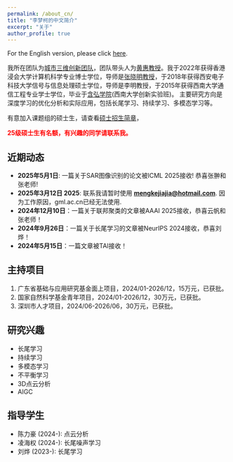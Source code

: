 ```yaml
---
permalink: /about_cn/
title: "李梦柯的中文简介"
excerpt: "关于"
author_profile: true
---
```


For the English version, please click [here](https://keke921.github.io/).

我所在团队为[城市三维创新团队](https://vcc.tech/index.html)，团队带头人为[黄惠教授](https://vcc.tech/~huihuang/home)。我于2022年获得香港浸会大学计算机科学专业博士学位，导师是[张晓明教授](http://www.comp.hkbu.edu.hk/~ymc/)，于2018年获得西安电子科技大学信号与信息处理硕士学位，导师是李明教授，于2015年获得西南大学通信工程专业学士学位，毕业于[含弘学院](http://hanhong.swu.edu.cn/index.htm)(西南大学创新实验班)。 主要研究方向是深度学习的优化分析和实际应用，包括长尾学习、持续学习、多模态学习等。

有意加入课题组的硕士生，请查看[硕士招生简章](http://keke921.github.io/postgraduate)，

<span style="color:red">**25级硕士生有名额，有兴趣的同学请联系我。**</span>


## 近期动态
* **2025年5月1日**: 一篇关于SAR图像识别的论文被ICML 2025接收! 恭喜张翀和张老师!
* **2025年3月12日 2025**: 联系我请暂时使用 **mengkejiajia@hotmail.com**. 因为工作原因，gml.ac.cn已经无法使用.
* **2024年12月10日**：一篇关于联邦聚类的文章被AAAI 2025接收，恭喜云帆和张老师！
* **2024年9月26日**：一篇关于长尾学习的文章被NeurIPS 2024接收，恭喜刘烨！
* **2024年5月15日**：一篇文章被TAI接收！


<!--
* **2024年4月29日**：一篇合作文章被TPAMI接收，恭喜志锴！
* **2024年4月17日**：一篇关于长尾持续学习的文章被IJCAI接收，恭喜晨星和卢老师！
* **2023年12月9日**：一篇文章被AAAI接收！
* **2023年12月4日**：广东省基础与应用研究基金面上项目成功立项。
* **2023年10月10日**：一篇合作文章被TPAMI接收，恭喜伟超！
* **2023年8月24日**：国家自然科学基金青年项目成功立项。
* **2023年8月22日**：一篇合作文章被TCSVT接收，恭喜志锴！
* **2023年2月28日**：一篇文章被CVPR接收，恭喜金焱和卢老师！
* **2022年12月12日**：入职光明实验室，成功找到找到组织（[VCC](https://vcc.tech/index.html)）。
-->


## 主持项目

1. 广东省基础与应用研究基金面上项目，2024/01-2026/12，15万元，已获批。
2. 国家自然科学基金青年项目，2024/01-2026/12，30万元，已获批。
3. 深圳市人才项目，2024/06-2026/06，30万元，已获批。


## 研究兴趣

* 长尾学习
* 持续学习
* 多模态学习
* 不平衡学习
* 3D点云分析
* AIGC


## 指导学生
* 陈力豪 (2024-): 点云分析
* 凌海权 (2024-): 长尾噪声学习
* 刘烨 (2023-): 长尾学习
